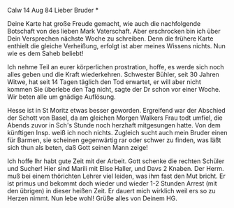  Calw 14 Aug 84
Lieber Bruder <Frohnmy>*

Deine Karte hat große Freude gemacht, wie auch die nachfolgende Botschaft von des lieben Mark Vaterschaft. Aber erschrocken bin ich über Dein Versprechen nächste Woche zu schreiben. Denn die frühere Karte enthielt die gleiche Verheißung, erfolgt ist aber meines Wissens nichts. Nun wie es dem Saheb beliebt!

Ich nehme Teil an eurer körperlichen prostration, hoffe, es werde sich noch alles geben und die Kraft wiederkehren. Schwester Bühler, seit 30 Jahren Witwe, hat seit 14 Tagen täglich den Tod erwartet, er will aber nicht kommen Sie überlebe den Tag nicht, sagte der Dr schon vor einer Woche. Wir beten alle um gnädige Auflösung.

Hesse ist in St Moritz etwas besser geworden. Ergreifend war der Abschied der Schott von Basel, da am gleichen Morgen Walkers Frau todt umfiel, die Abends zuvor in Sch's Stunde noch herzhaft mitgesungen hatte. Von dem künftigen Insp. weiß ich noch nichts. Zugleich sucht auch mein Bruder einen für Barmen, sie scheinen gegenwärtig rar oder schwer zu finden, was läßt sich thun als beten, daß Gott seinen Mann zeige!

Ich hoffe Ihr habt gute Zeit mit der Arbeit. Gott schenke die rechten Schüler und Sucher! Hier sind Marili mit Elise Haller, und Davs 2 Knaben. Der Herm. muß bei einem thörichten Lehrer viel leiden, was ihm fast den Mut bricht. Er ist primus und bekommt doch wieder und wieder 1-2 Stunden Arrest (mit den übrigen) in dieser heißen Zeit. Er dauert mich wirklich weil ers so zu Herzen nimmt. Nun lebe wohl! Grüße alles von
 Deinem HG.
